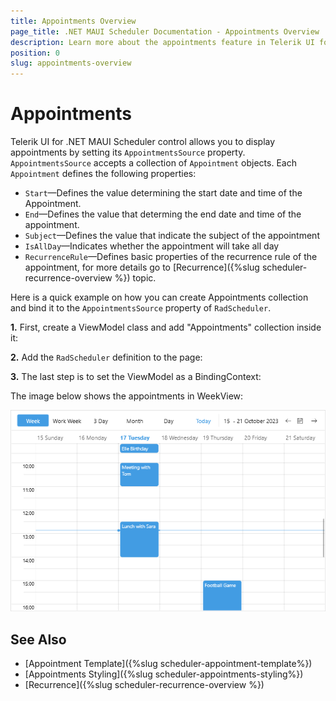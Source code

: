 ```yaml
---
title: Appointments Overview
page_title: .NET MAUI Scheduler Documentation - Appointments Overview
description: Learn more about the appointments feature in Telerik UI for .NET MAUI Scheduler control.
position: 0
slug: appointments-overview
---
```


# Appointments 

Telerik UI for .NET MAUI Scheduler control allows you to display appointments by setting its `AppointmentsSource` property. `AppointmentsSource` accepts a collection of `Appointment` objects. Each `Appointment` defines the following properties:

* `Start`&mdash;Defines the value determining the start date and time of the Appointment.
* `End`&mdash;Defines the value that determing the end date and time of the appointment.
* `Subject`&mdash;Defines the value that indicate the subject of the appointment
* `IsAllDay`&mdash;Indicates whether the appointment will take all day
* `RecurrenceRule`&mdash;Defines basic properties of the recurrence rule of the appointment, for more details go to [Recurrence]({%slug scheduler-recurrence-overview %}) topic.

Here is a quick example on how you can create Appointments collection and bind it to the `AppointmentsSource` property of `RadScheduler`.

**1.** First, create a ViewModel class and add "Appointments" collection inside it:

<snippet id='scheduler-appointments-viewmodel' />

**2.** Add the `RadScheduler` definition to the page:

<snippet id='scheduler-appointments-example' />

**3.** The last step is to set the ViewModel as a BindingContext:

<snippet id='scheduler-appointmentssource-setvm' />

The image below shows the appointments in WeekView:

![Telerik .NET MAUI Scheduler AppointmentsSource](../images/scheduler-appointmentssource.png)

## See Also

- [Appointment Template]({%slug scheduler-appointment-template%})
- [Appointments Styling]({%slug scheduler-appointments-styling%})
- [Recurrence]({%slug scheduler-recurrence-overview %}) 